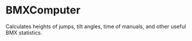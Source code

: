 # BMXComputer
Calculates heights of jumps, tilt angles, time of manuals, and other useful BMX statistics. 
